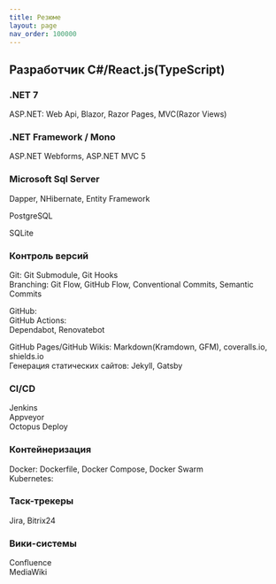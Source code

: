 ```yaml
---
title: Резюме
layout: page
nav_order: 100000
---
```

## Разработчик С#/React.js(TypeScript)
### .NET 7
ASP.NET: Web Api, Blazor, Razor Pages, MVC(Razor Views)  


### .NET Framework / Mono
ASP.NET Webforms, ASP.NET MVC 5  

### Microsoft Sql Server  
Dapper, NHibernate, Entity Framework  

PostgreSQL  

SQLite  

### Контроль версий
Git: Git Submodule, Git Hooks  
Branching: Git Flow, GitHub Flow, Conventional Commits, Semantic Commits  

GitHub:  
GitHub Actions:  
Dependabot, Renovatebot  

GitHub Pages/GitHub Wikis: Markdown(Kramdown, GFM), coveralls.io, shields.io  
Генерация статических сайтов: Jekyll, Gatsby  

### CI/CD
Jenkins  
Appveyor  
Octopus Deploy  

### Контейнеризация
Docker: Dockerfile, Docker Compose, Docker Swarm  
Kubernetes: 

### Таск-трекеры
Jira, Bitrix24

### Вики-системы  
Confluence  
MediaWiki   


